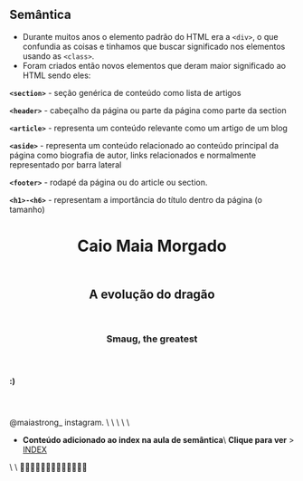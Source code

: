 ## Semântica

- Durante muitos anos o elemento padrão do HTML era a `<div>`, o que confundia as coisas e tinhamos que buscar significado nos elementos usando as `<class>`.
- Foram criados então novos elementos que deram maior significado ao HTML sendo eles:

**`<section>`** - seção genérica de conteúdo como lista de artigos

**`<header>`** - cabeçalho da página ou parte da página como parte da section

**`<article>`** - representa um conteúdo relevante como um artigo de um blog

**`<aside>`** - representa um conteúdo relacionado ao conteúdo principal da página como biografia de autor, links relacionados e normalmente representado por barra lateral

**`<footer>`** - rodapé da página ou do article ou section.

**`<h1>-<h6>`** - representam a importância do título dentro da página (o tamanho)

<header>
            <h1> Caio Maia Morgado</h1>
        </header>
        <section>
            <header>
               <h2>A evolução do dragão</h2>
            </header>
            <article>
                <header>
                    <h3>Smaug, the greatest</h3>
                </header>
                    <h4>:)</h3>
                <header>
            </article>
       </section>
       <footer> @maiastrong_                    instagram. \ \ \ \  \</footer>





- **Conteúdo adicionado ao index na aula de semântica**\ **Clique para ver** > [INDEX](https://github.com/smaugd/Dragon-evolution-/blob/master/Bootcamps/TQI/HTML%205%20E%20CSS3%20III/Site/Curso%20HTML/index.html)

\\ \         :wave::wave::wave::wave::wave::wave::wave::wave::wave::wave::wave::wave::wave:

